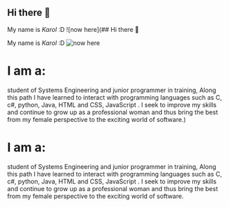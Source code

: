 ## Hi there 👋

My name is *Karol* :D 
![now here](## Hi there 👋

My name is *Karol* :D 
![now here](https://drive.google.com/file/d/1KEUY7LBaH6UekwbYj0-VLOSwd4blRPdz/view?usp=sharing)


# I am a:
student of Systems Engineering and
junior programmer in training,
Along this path I have learned to interact with
programming languages such as C, c#, python, Java, HTML and CSS, JavaScript .
I seek to improve my skills and continue to grow up as a professional woman
and thus bring the best from my female perspective to the exciting world of software.)


# I am a:
student of Systems Engineering and
junior programmer in training,
Along this path I have learned to interact with
programming languages such as C, c#, python, Java, HTML and CSS, JavaScript .
I seek to improve my skills and continue to grow up as a professional woman
and thus bring the best from my female perspective to the exciting world of software.
